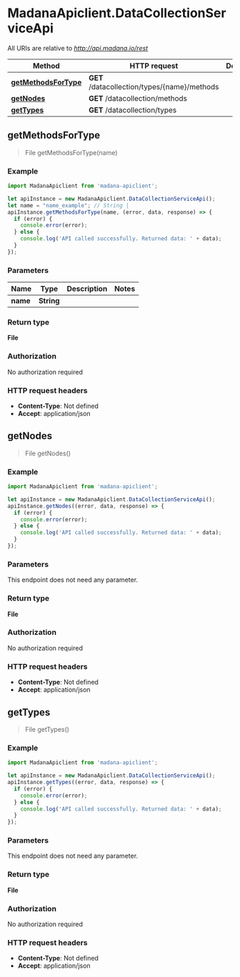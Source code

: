 # MadanaApiclient.DataCollectionServiceApi

All URIs are relative to *http://api.madana.io/rest*

Method | HTTP request | Description
------------- | ------------- | -------------
[**getMethodsForType**](DataCollectionServiceApi.md#getMethodsForType) | **GET** /datacollection/types/{name}/methods | 
[**getNodes**](DataCollectionServiceApi.md#getNodes) | **GET** /datacollection/methods | 
[**getTypes**](DataCollectionServiceApi.md#getTypes) | **GET** /datacollection/types | 



## getMethodsForType

> File getMethodsForType(name)



### Example

```javascript
import MadanaApiclient from 'madana-apiclient';

let apiInstance = new MadanaApiclient.DataCollectionServiceApi();
let name = "name_example"; // String | 
apiInstance.getMethodsForType(name, (error, data, response) => {
  if (error) {
    console.error(error);
  } else {
    console.log('API called successfully. Returned data: ' + data);
  }
});
```

### Parameters


Name | Type | Description  | Notes
------------- | ------------- | ------------- | -------------
 **name** | **String**|  | 

### Return type

**File**

### Authorization

No authorization required

### HTTP request headers

- **Content-Type**: Not defined
- **Accept**: application/json


## getNodes

> File getNodes()



### Example

```javascript
import MadanaApiclient from 'madana-apiclient';

let apiInstance = new MadanaApiclient.DataCollectionServiceApi();
apiInstance.getNodes((error, data, response) => {
  if (error) {
    console.error(error);
  } else {
    console.log('API called successfully. Returned data: ' + data);
  }
});
```

### Parameters

This endpoint does not need any parameter.

### Return type

**File**

### Authorization

No authorization required

### HTTP request headers

- **Content-Type**: Not defined
- **Accept**: application/json


## getTypes

> File getTypes()



### Example

```javascript
import MadanaApiclient from 'madana-apiclient';

let apiInstance = new MadanaApiclient.DataCollectionServiceApi();
apiInstance.getTypes((error, data, response) => {
  if (error) {
    console.error(error);
  } else {
    console.log('API called successfully. Returned data: ' + data);
  }
});
```

### Parameters

This endpoint does not need any parameter.

### Return type

**File**

### Authorization

No authorization required

### HTTP request headers

- **Content-Type**: Not defined
- **Accept**: application/json

